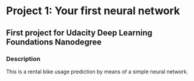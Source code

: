 # Project 1: Your first neural network
## First project for Udacity Deep Learning Foundations Nanodegree

### Description

This is a rental bike usage prediction by means of a simple neural network. 
